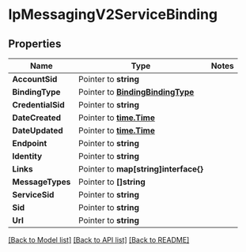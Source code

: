 # IpMessagingV2ServiceBinding

## Properties
Name | Type | Notes
------------ | ------------- | -------------
**AccountSid** | Pointer to **string** | 
**BindingType** | Pointer to [**BindingBindingType**](binding_binding_type.md) | 
**CredentialSid** | Pointer to **string** | 
**DateCreated** | Pointer to [**time.Time**](time.Time.md) | 
**DateUpdated** | Pointer to [**time.Time**](time.Time.md) | 
**Endpoint** | Pointer to **string** | 
**Identity** | Pointer to **string** | 
**Links** | Pointer to **map[string]interface{}** | 
**MessageTypes** | Pointer to **[]string** | 
**ServiceSid** | Pointer to **string** | 
**Sid** | Pointer to **string** | 
**Url** | Pointer to **string** | 

[[Back to Model list]](../README.md#documentation-for-models) [[Back to API list]](../README.md#documentation-for-api-endpoints) [[Back to README]](../README.md)


